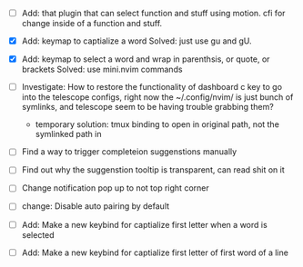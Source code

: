 - [ ] Add: that plugin that can select function and stuff using motion. cfi for change inside of a function and stuff.
- [x] Add: keymap to captialize a word
      Solved: just use gu and gU.
- [x] Add: keymap to select a word and wrap in parenthsis, or quote, or brackets
      Solved: use mini.nvim commands

- [ ] Investigate: How to restore the functionality of dashboard c key to go into the telescope configs, right now the ~/.config/nvim/ is just bunch of symlinks, and telescope seem to be having trouble grabbing them?

  - temporary solution: tmux binding to open in original path, not the symlinked path in

- [ ] Find a way to trigger completeion suggenstions manually
- [ ] Find out why the suggenstion tooltip is transparent, can read shit on it
- [ ] Change notification pop up to not top right corner

- [ ] change: Disable auto pairing by default

- [ ] Add: Make a new keybind for captialize first letter when a word is selected
- [ ] Add: Make a new keybind for captialize first letter of first word of a line
